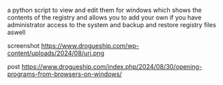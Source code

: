 a python script to view and edit them for windows which shows the contents of the registry and allows you to add your own if you have administrator access to the system and backup and restore registry files aswell

screenshot
https://www.drogueship.com/wp-content/uploads/2024/08/uri.png

post
https://www.drogueship.com/index.php/2024/08/30/opening-programs-from-browsers-on-windows/
